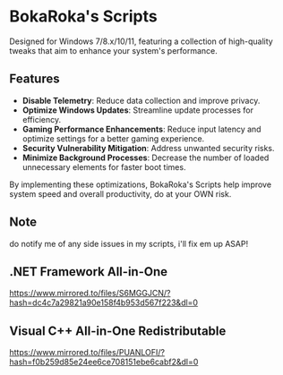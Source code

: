 # BokaRoka's Scripts

Designed for Windows 7/8.x/10/11, featuring a collection of high-quality tweaks that aim to enhance your system's performance. 

## Features

- **Disable Telemetry**: Reduce data collection and improve privacy.
- **Optimize Windows Updates**: Streamline update processes for efficiency.
- **Gaming Performance Enhancements**: Reduce input latency and optimize settings for a better gaming experience.
- **Security Vulnerability Mitigation**: Address unwanted security risks.
- **Minimize Background Processes**: Decrease the number of loaded unnecessary elements for faster boot times.

By implementing these optimizations, BokaRoka's Scripts help improve system speed and overall productivity, do at your OWN risk.


## Note
do notify me of any side issues in my scripts, i'll fix em up ASAP!

## .NET Framework All-in-One
https://www.mirrored.to/files/S6MGGJCN/?hash=dc4c7a29821a90e158f4b953d567f223&dl=0

## Visual C++ All-in-One Redistributable
https://www.mirrored.to/files/PUANLOFI/?hash=f0b259d85e24ee6ce708151ebe6cabf2&dl=0
